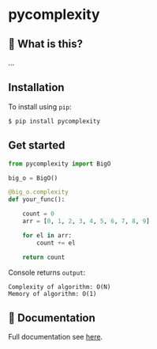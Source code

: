 # pycomplexity

## 🤔 What is this?

...

## Installation

To install using ``pip``:

```
$ pip install pycomplexity
```

## Get started

```python
from pycomplexity import BigO

big_o = BigO()

@big_o.complexity
def your_func():

    count = 0
    arr = [0, 1, 2, 3, 4, 5, 6, 7, 8, 9]

    for el in arr:
        count += el

    return count
```

Console returns ``output``:

```
Сomplexity of algorithm: O(N)
Memory of algorithm: O(1)
```


## 📖 Documentation

Full documentation see [here](http://werlewkn.com).
